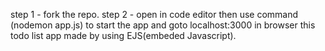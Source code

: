 step 1 - fork the repo.
step 2 - open in code editor
then use command (nodemon app.js) to start the app
and goto localhost:3000 in browser
this todo list app made by using EJS(embeded Javascript).
